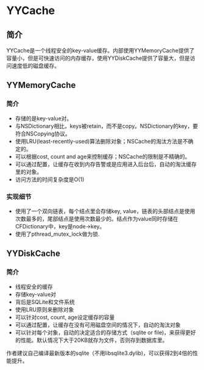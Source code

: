 # YYCache
## 简介
YYCache是一个线程安全的key-value缓存。内部使用YYMemoryCache提供了容量小，但是可快速访问的内存缓存，使用YYDiskCache提供了容量大，但是访问速度低的磁盘缓存。

## YYMemoryCache
### 简介
* 存储的是key-value对。
* 与NSDictionary相比，keys被retain，而不是copy。NSDictionary的key，要符合NSCopying协议。
* 使用LRU(least-recently-used)算法删除对象；NSCache的淘汰方法是不确定的。
* 可以根据cost, count and age来控制缓存；NSCache的限制是不精确的。
* 可以通过配置，让缓存在收到内存告警或是应用进入后台后，自动的淘汰缓存里的对象。
* 访问方法的时间复杂度是O(1)

### 实现细节
* 使用了一个双向链表，每个结点里会存储key, value，链表的头部结点是使用次数最多的，尾部结点是使用次数最少的。结点作为value同时存储在CFDictionary中，key是node->key。
* 使用了pthread_mutex_lock做为锁.

## YYDiskCache
### 简介
* 线程安全的缓存
* 存储key-value对
* 背后是SQLite和文件系统
* 使用LRU原则来删除对象
* 可以针对cost, count, age设定缓存的容量
* 可以通过配置，让缓存在没有可用磁盘空间的情况下，自动的淘汰对象
* 可以针对每个对象，自动的决定适合的存储方式（sqlite or file)，来获得更好的性能。默认情况下大于20KB就存为文件，否则存到数据库里。

作者建议自己编译最新版本的sqlite（不用libsqlite3.dylib)，可以获得2到4倍的性能提升。

### 